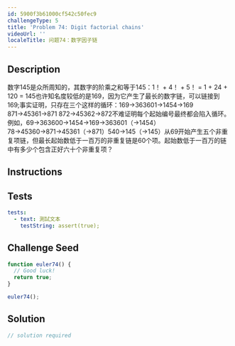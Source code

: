 ```yaml
---
id: 5900f3b61000cf542c50fec9
challengeType: 5
title: 'Problem 74: Digit factorial chains'
videoUrl: ''
localeTitle: 问题74：数字因子链
---
```


## Description
<section id="description">数字145是众所周知的，其数字的阶乘之和等于145：1！ + 4！ + 5！ = 1 + 24 + 120 = 145也许知名度较低的是169，因为它产生了最长的数字链，可以链接到169;事实证明，只存在三个这样的循环：169→363601→1454→169 871→45361→871 872→45362→872不难证明每个起始编号最终都会陷入循环。例如，69→363600→1454→169→363601（→1454）78→45360→871→45361（→871）540→145（→145）从69开始产生五个非重复项链，但最长起始数低于一百万的非重复链是60个项。起始数低于一百万的链中有多少个包含正好六十个非重复项？ </section>

## Instructions
<section id="instructions">
</section>

## Tests
<section id='tests'>

```yml
tests:
  - text: 測試文本
    testString: assert(true);

```

</section>

## Challenge Seed
<section id='challengeSeed'>

<div id='js-seed'>

```js
function euler74() {
  // Good luck!
  return true;
}

euler74();

```

</div>



</section>

## Solution
<section id='solution'>

```js
// solution required
```
</section>
